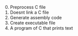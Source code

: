 0. Preprocess C file
1. Doesnt link a C file
2. Generate assembly code
3. Create executable file
4. A program of C that prints text
